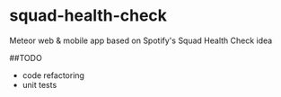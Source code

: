 # squad-health-check
Meteor web &amp; mobile app based on Spotify's Squad Health Check idea

##TODO
- code refactoring
- unit tests

